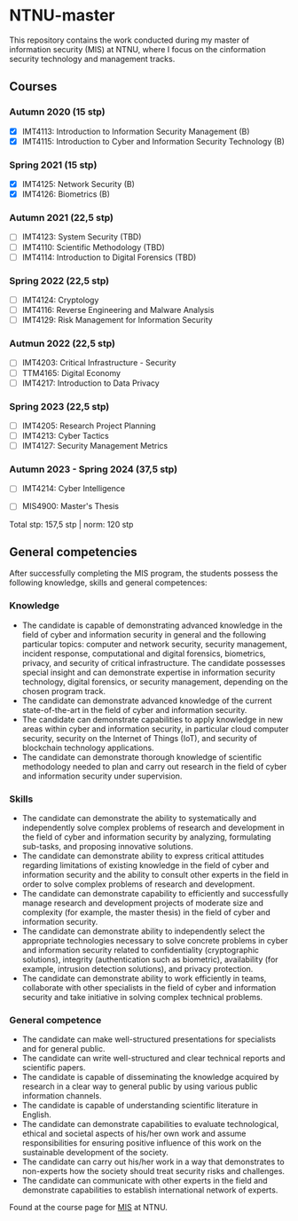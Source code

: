 # NTNU-master
This repository contains the work conducted during my master of information security (MIS) at NTNU, where I focus on the cinformation security technology and management tracks.
## Courses
### Autumn 2020 (15 stp)
- [X] IMT4113: Introduction to Information Security Management (B)
- [X] IMT4115: Introduction to Cyber and Information Security Technology (B)

### Spring 2021 (15 stp)
- [X] IMT4125: Network Security (B)
- [X] IMT4126: Biometrics (B)

### Autumn 2021 (22,5 stp)
- [ ] IMT4123: System Security (TBD)
- [ ] IMT4110: Scientific Methodology (TBD)
- [ ] IMT4114: Introduction to Digital Forensics (TBD)

### Spring 2022 (22,5 stp)
- [ ] IMT4124: Cryptology
- [ ] IMT4116: Reverse Engineering and Malware Analysis
- [ ] IMT4129: Risk Management for Information Security

### Autmun 2022 (22,5 stp)
- [ ] IMT4203: Critical Infrastructure - Security
- [ ] TTM4165: Digital Economy 
- [ ] IMT4217: Introduction to Data Privacy

### Spring 2023 (22,5 stp)
- [ ] IMT4205: Research Project Planning
- [ ] IMT4213: Cyber Tactics
- [ ] IMT4127: Security Management Metrics 

### Autumn 2023 - Spring 2024 (37,5 stp)
- [ ] IMT4214: Cyber Intelligence
- [ ] MIS4900: Master's Thesis


Total stp: 157,5 stp | norm: 120 stp

## General competencies
After successfully completing the MIS program, the students possess the following knowledge, skills and general competences:

### Knowledge

- The candidate is capable of demonstrating advanced knowledge in the field of cyber and information security in general and the following particular topics: computer and network security, security management, incident response, computational and digital forensics, biometrics, privacy, and security of critical infrastructure. The candidate possesses special insight and can demonstrate expertise in information security technology, digital forensics, or security management, depending on the chosen program track.
- The candidate can demonstrate advanced knowledge of the current state-of-the-art in the field of cyber and information security.
- The candidate can demonstrate capabilities to apply knowledge in new areas within cyber and information security, in particular cloud computer security, security on the Internet of Things (IoT), and security of blockchain technology applications.
- The candidate can demonstrate thorough knowledge of scientific methodology needed to plan and carry out research in the field of cyber and information security under supervision.
 
### Skills

- The candidate can demonstrate the ability to systematically and independently solve complex problems of research and development in the field of cyber and information security by analyzing, formulating sub-tasks, and proposing innovative solutions.
- The candidate can demonstrate ability to express critical attitudes regarding limitations of existing knowledge in the field of cyber and information security and the ability to consult other experts in the field in order to solve complex problems of research and development.
- The candidate can demonstrate capability to efficiently and successfully manage research and development projects of moderate size and complexity (for example, the master thesis) in the field of cyber and information security.
- The candidate can demonstrate ability to independently select the appropriate technologies necessary to solve concrete problems in cyber and information security related to confidentiality (cryptographic solutions), integrity (authentication such as biometric), availability (for example, intrusion detection solutions), and privacy protection.
- The candidate can demonstrate ability to work efficiently in teams, collaborate with other specialists in the field of cyber and information security and take initiative in solving complex technical problems.
 
### General competence

- The candidate can make well-structured presentations for specialists and for general public.
- The candidate can write well-structured and clear technical reports and scientific papers.
- The candidate is capable of disseminating the knowledge acquired by research in a clear way to general public by using various public information channels.
- The candidate is capable of understanding scientific literature in English.
- The candidate can demonstrate capabilities to evaluate technological, ethical and societal aspects of his/her own work and assume responsibilities for ensuring positive influence of this work on the sustainable development of the society.
- The candidate can carry out his/her work in a way that demonstrates to non-experts how the society should treat security risks and challenges.
- The candidate can communicate with other experts in the field and demonstrate capabilities to establish international network of experts.

Found at the course page for [MIS](https://www.ntnu.edu/studies/mis/learning-outcome) at NTNU.

